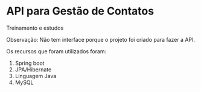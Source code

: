 # API para Gestão de Contatos
Treinamento e estudos

Observação: Não tem interface porque o projeto foi criado para fazer a API.

Os recursos que foram utilizados foram: 
1. Spring boot
2. JPA/Hibernate
3. Linguagem Java
4. MySQL
